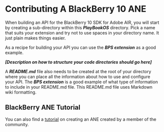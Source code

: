 # Contributing A BlackBerry 10 ANE

When building an API for the BlackBerry 10 SDK for Adobe AIR, you will start by creating a sub-directory within this _**PlayBookOS**_ directory.  Pick a name that suits your extension and try not to use spaces in your directory name.  It just plain makes things easier.  

As a recipe for building your API you can use the _**BPS extension**_ as a good example.  

_**[Description on how to structure your code directories should go here]**_


A _**README.md**_ file also needs to be created at the root of your directory where you can place all the information about how to use and configure your API.  The _**BPS extension**_ is a good example of what type of information to include in your README.md file.  This README.md file uses Markdown wiki formatting. 


## BlackBerry ANE Tutorial

You can also find a [tutorial](http://supportforums.blackberry.com/t5/Adobe-AIR-Development/Creating-AIR-Native-Extensions-for-BB10/ta-p/1376479) on creating an ANE created by a member of the community. 


